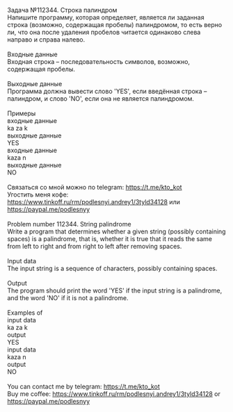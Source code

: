 Задача №112344. Строка палиндром<br />Напишите программу, которая определяет, является ли заданная строка (возможно, содержащая пробелы) палиндромом, то есть верно ли, что она после удаления пробелов читается одинаково слева направо и справа налево.<br /><br />Входные данные<br />Входная строка – последовательность символов, возможно, содержащая пробелы.<br /><br />Выходные данные<br />Программа должна вывести слово 'YES', если введённая строка – палиндром, и слово 'NO', если она не является палиндромом.<br /><br />Примеры<br />входные данные<br />ka za k<br />выходные данные<br />YES<br />входные данные<br />kaza n<br />выходные данные<br />NO<br /><br />Связаться со мной можно по telegram: https://t.me/kto_kot<br />Угостить меня кофе: https://www.tinkoff.ru/rm/podlesnyi.andrey1/3tyld34128 или https://paypal.me/podlesnyy<br /><br />Problem number 112344. String palindrome<br />Write a program that determines whether a given string (possibly containing spaces) is a palindrome, that is, whether it is true that it reads the same from left to right and from right to left after removing spaces.<br /><br />Input data<br />The input string is a sequence of characters, possibly containing spaces.<br /><br />Output<br />The program should print the word 'YES' if the input string is a palindrome, and the word 'NO' if it is not a palindrome.<br /><br />Examples of<br />input data<br />ka za k<br />output<br />YES<br />input data<br />kaza n<br />output<br />NO<br /><br /> You can contact me by telegram: https://t.me/kto_kot <br /> Buy me coffee: https://www.tinkoff.ru/rm/podlesnyi.andrey1/3tyld34128 or https://paypal.me/podlesnyy